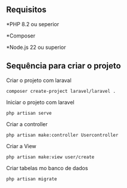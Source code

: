 ## Requisitos
*PHP 8.2 ou seperior

*Composer

*Node.js 22 ou superior

## Sequência para criar o projeto

Criar o projeto com laraval
```
composer create-project laravel/laravel .
```
Iniciar o projeto com laravel
```
php artisan serve
```

Criar a controller
```
php artisan make:controller Usercontroller
```

Criar a View
```
php artisan make:view user/create
```

Criar tabelas mo banco de dados
```
php artisan migrate
```